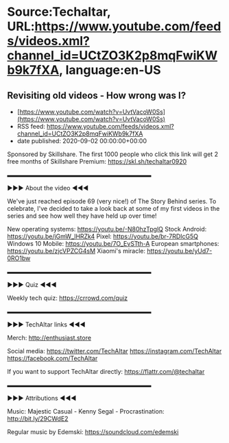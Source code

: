 # Source:Techaltar, URL:https://www.youtube.com/feeds/videos.xml?channel_id=UCtZO3K2p8mqFwiKWb9k7fXA, language:en-US

## Revisiting old videos - How wrong was I?
 - [https://www.youtube.com/watch?v=UvtVacoW0Ss](https://www.youtube.com/watch?v=UvtVacoW0Ss)
 - RSS feed: https://www.youtube.com/feeds/videos.xml?channel_id=UCtZO3K2p8mqFwiKWb9k7fXA
 - date published: 2020-09-02 00:00:00+00:00

Sponsored by Skillshare. The first 1000 people who click this link will get 2 free months of Skillshare Premium: https://skl.sh/techaltar0920


▬▬▬▬▬▬▬▬▬▬▬▬▬▬▬▬▬▬▬▬▬▬▬▬

►►► About the video ◄◄◄

We've just reached episode 69 (very nice!) of The Story Behind series. To celebrate, I've decided to take a look back at some of my first videos in the series and see how well they have held up over time!

New operating systems: https://youtu.be/-N80hzTpglQ
Stock Android: https://youtu.be/jGmW_lHRZk4
Pixel: https://youtu.be/br-7RDIcG5Q
Windows 10 Mobile: https://youtu.be/7O_EvSTth-A
European smartphones: https://youtu.be/zjcVPZCG4sM
Xiaomi's miracle: https://youtu.be/yUd7-0RO1bw

▬▬▬▬▬▬▬▬▬▬▬▬▬▬▬▬▬▬▬▬▬▬▬▬

►►► Quiz ◄◄◄

Weekly tech quiz: 
https://crrowd.com/quiz 

▬▬▬▬▬▬▬▬▬▬▬▬▬▬▬▬▬▬▬▬▬▬▬▬

►►► TechAltar links ◄◄◄

Merch: 
http://enthusiast.store 

Social media: 
https://twitter.com/TechAltar 
https://instagram.com/TechAltar 
https://facebook.com/TechAltar 

If you want to support TechAltar directly: 
https://flattr.com/@techaltar 

▬▬▬▬▬▬▬▬▬▬▬▬▬▬▬▬▬▬▬▬▬▬▬▬

►►► Attributions ◄◄◄

Music: 
Majestic Casual - Kenny Segal - Procrastination: http://bit.ly/29CWdE2

Regular music by Edemski: https://soundcloud.com/edemski

